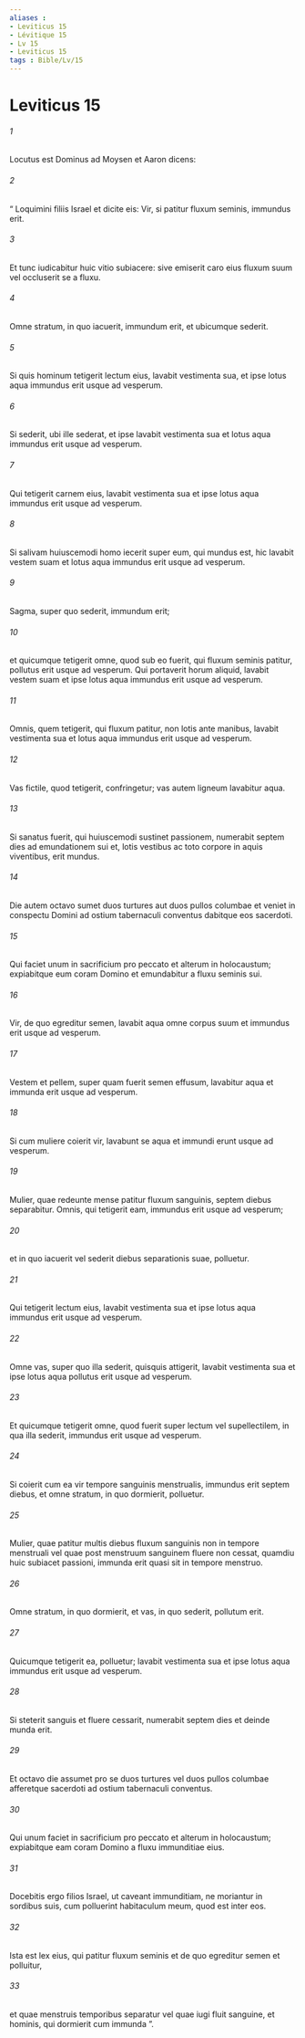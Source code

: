 ```yaml
---
aliases : 
- Leviticus 15
- Lévitique 15
- Lv 15
- Leviticus 15
tags : Bible/Lv/15
---
```


# Leviticus 15

###### 1
Locutus est Dominus ad Moysen et Aaron dicens: 
###### 2
“ Loquimini filiis Israel et dicite eis: Vir, si patitur fluxum seminis, immundus erit. 
###### 3
Et tunc iudicabitur huic vitio subiacere: sive emiserit caro eius fluxum suum vel occluserit se a fluxu. 
###### 4
Omne stratum, in quo iacuerit, immundum erit, et ubicumque sederit. 
###### 5
Si quis hominum tetigerit lectum eius, lavabit vestimenta sua, et ipse lotus aqua immundus erit usque ad vesperum. 
###### 6
Si sederit, ubi ille sederat, et ipse lavabit vestimenta sua et lotus aqua immundus erit usque ad vesperum. 
###### 7
Qui tetigerit carnem eius, lavabit vestimenta sua et ipse lotus aqua immundus erit usque ad vesperum. 
###### 8
Si salivam huiuscemodi homo iecerit super eum, qui mundus est, hic lavabit vestem suam et lotus aqua immundus erit usque ad vesperum. 
###### 9
Sagma, super quo sederit, immundum erit; 
###### 10
et quicumque tetigerit omne, quod sub eo fuerit, qui fluxum seminis patitur, pollutus erit usque ad vesperum. Qui portaverit horum aliquid, lavabit vestem suam et ipse lotus aqua immundus erit usque ad vesperum. 
###### 11
Omnis, quem tetigerit, qui fluxum patitur, non lotis ante manibus, lavabit vestimenta sua et lotus aqua immundus erit usque ad vesperum. 
###### 12
Vas fictile, quod tetigerit, confringetur; vas autem ligneum lavabitur aqua.
###### 13
Si sanatus fuerit, qui huiuscemodi sustinet passionem, numerabit septem dies ad emundationem sui et, lotis vestibus ac toto corpore in aquis viventibus, erit mundus. 
###### 14
Die autem octavo sumet duos turtures aut duos pullos columbae et veniet in conspectu Domini ad ostium tabernaculi conventus dabitque eos sacerdoti. 
###### 15
Qui faciet unum in sacrificium pro peccato et alterum in holocaustum; expiabitque eum coram Domino et emundabitur a fluxu seminis sui.
###### 16
Vir, de quo egreditur semen, lavabit aqua omne corpus suum et immundus erit usque ad vesperum. 
###### 17
Vestem et pellem, super quam fuerit semen effusum, lavabitur aqua et immunda erit usque ad vesperum.
###### 18
Si cum muliere coierit vir, lavabunt se aqua et immundi erunt usque ad vesperum.
###### 19
Mulier, quae redeunte mense patitur fluxum sanguinis, septem diebus separabitur. Omnis, qui tetigerit eam, immundus erit usque ad vesperum; 
###### 20
et in quo iacuerit vel sederit diebus separationis suae, polluetur. 
###### 21
Qui tetigerit lectum eius, lavabit vestimenta sua et ipse lotus aqua immundus erit usque ad vesperum. 
###### 22
Omne vas, super quo illa sederit, quisquis attigerit, lavabit vestimenta sua et ipse lotus aqua pollutus erit usque ad vesperum. 
###### 23
Et quicumque tetigerit omne, quod fuerit super lectum vel supellectilem, in qua illa sederit, immundus erit usque ad vesperum. 
###### 24
Si coierit cum ea vir tempore sanguinis menstrualis, immundus erit septem diebus, et omne stratum, in quo dormierit, polluetur.
###### 25
Mulier, quae patitur multis diebus fluxum sanguinis non in tempore menstruali vel quae post menstruum sanguinem fluere non cessat, quamdiu huic subiacet passioni, immunda erit quasi sit in tempore menstruo. 
###### 26
Omne stratum, in quo dormierit, et vas, in quo sederit, pollutum erit. 
###### 27
Quicumque tetigerit ea, polluetur; lavabit vestimenta sua et ipse lotus aqua immundus erit usque ad vesperum. 
###### 28
Si steterit sanguis et fluere cessarit, numerabit septem dies et deinde munda erit. 
###### 29
Et octavo die assumet pro se duos turtures vel duos pullos columbae afferetque sacerdoti ad ostium tabernaculi conventus. 
###### 30
Qui unum faciet in sacrificium pro peccato et alterum in holocaustum; expiabitque eam coram Domino a fluxu immunditiae eius.
###### 31
Docebitis ergo filios Israel, ut caveant immunditiam, ne moriantur in sordibus suis, cum polluerint habitaculum meum, quod est inter eos. 
###### 32
Ista est lex eius, qui patitur fluxum seminis et de quo egreditur semen et polluitur, 
###### 33
et quae menstruis temporibus separatur vel quae iugi fluit sanguine, et hominis, qui dormierit cum immunda ”.
